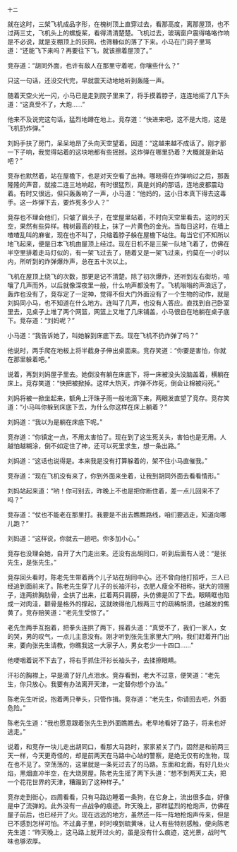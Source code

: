     十二 

   就在这时，三架飞机成品字形，在槐树顶上直穿过去，看那高度，离那屋顶，也不过两三丈，飞机头上的螺旋桨，看得清清楚楚。飞机过去，玻璃窗户震得咯咯作响是不必说，就是支棚顶上的灰网，也筛糠似的落了下来。小马在门洞子里骂道：“还能飞下来吗？再要往下飞，就该擦着屋顶了。”

   竞存道：“胡同外面，也许有敌人在那里守着呢，你嚷些什么？”

   只这一句话，还没交代完，早就震天动地地听到轰隆一声。

   随着天空火光一闪，小马已是走到院子里来了，将手摸着脖子，连连地摇了几下头道：“这真受不了，大炮……”

   他来不及说完这句话，猛烈地蹲在地上。竞存道：“快进来吧，这不是大炮，这是飞机扔炸弹。”

   刘妈手扶了房门，呆呆地昂了头向天空望着。因道：“这越来越不成话了。刚才那一下子响，我觉得站着的这块地都有些摇撼。这炸弹在哪里扔着？大概就是新站吧？”

   竞存也默然着，站在屋檐下，也是对天空看了出神。哪晓得在炸弹响过之后，那轰隆隆的声音，就接二连三地响起，有时很猛烈，真是刘妈的那话，连地皮都震动着。有时又很远，但只轰轰响了一声，小马道：“他妈的，这小日本真下得去这毒手。这一炸弹下去，要炸死多少人？”

   竞存也不理会他们，只皱了眉头子，在堂屋里站着，不时向天空里看去。这时的天空，果然有些异样。槐树最高的枝上，抹了一片黄色的金光。当每日这时，在墙上喳喳乱叫的麻雀，现在也不叫了，只缩着脖子躲在屋檐下站住。每当它们不知所以地飞起来，便是日本飞机由屋顶上经过。现在日机不是三架一队地飞着了，仿佛在半空里排着走马灯似的，有一架飞过去了，随着又是一架飞过来，约莫在一小时以内，所听到的炸弹爆炸声，总在五十次以上。

   飞机在屋顶上绕飞的次数，那更是记不清楚。除了初次爆炸，还听到左右街坊，喧嚷了几声而外，以后就像深夜里一般，什么响声都没有了。飞机嗡嗡的声浪远了，轰炸也没有了，竞存定了一定神，觉得不但大门外面没有了一个生物的动作，就是刘妈同小马，也不知道在什么地方。连叫了几声，也没有人答应。直找到自己卧室里去，见桌子上堆了两个网篮，网篮上又堆了几床铺盖，小马很自在地躺在桌子底下。竞存道：“刘妈呢？”

   小马道：“我告诉她了，叫她躲到床底下去。现在飞机不扔炸弹了吗？”

   他说时，两手爬在地板上将半截身子伸出桌面来。竞存笑道：“你要是害怕，你就在那里躲着吧。”

   说着，再到刘妈屋子里去。她倒没有躺在床底下，将一床被没头没脑盖着，横躺在床上。竞存笑道：“快把被掀掉。这样大热天，炸弹不炸死，倒会让棉被闷死。”

   刘妈将被一掀坐起来，额角上汗珠子雨一般地滴下来，两眼发直望了竞存。竞存笑道：“小马叫你躲到床底下去，为什么你这样在床上躺着？”

   刘妈道：“我以为是躺在床底下呢。”

   竞存道：“你镇定一点，不用太害怕了。现在到了这生死关头，害怕也是无用。人越怕越糊涂，倒不如定住了神，还可以死里求生，想一条出路。”

   刘妈道：“这话也说得是。本来我是没有打算躲着的，架不住小马直催我。”

   竞存道：“现在飞机没有来了，你到外面来坐着，让我到胡同外面去看看情形。”

   刘妈站起来道：“哟！你可别去，昨晚上不也是把你断住着，差一点儿回来不了吗？”

   竞存道：“仗也不能老在那里打。我要是不出去瞧瞧路线，咱们要逃走，知道向哪儿跑？”

   刘妈道：“这样说，你就去一趟吧。你多加小心。”

   竞存也没理会她，自开了大门走出来。还没有出胡同口，听到后面有人说：“是张先生，是张先生。”

   竞存回头看时，陈老先生带着两个儿子站在胡同中心。还不曾向他打招呼，三人已经追到面前来了。陈老先生穿了儿子的长袖汗衫，衣肥人瘦全不相称，挺大的领圈子，连两排胸肋骨，全拱了出来，扛着两只肩膀，头仿佛是凹了下去。眼睛眶也陷成一对肉洼，颧骨是格外的撑起，这就映得他几根两三寸的疏稀胡须，也越发的焦黄了。竞存赔笑道：“老先生受惊了。”

   老先生两手互抱着，把拳头连拱了两下，摇着头道：“真受不了，我们一家人，女的哭，男的叹气，一点儿主意没有。刚才听到张先生家里大门响，我们赶着开门出来，要向张先生请教，你瞧我这一大家子人，男女老少一十四口……”

   他哽咽着说不下去了，将右手抓住汗衫长袖头子，去揉擦眼睛。

   汗衫的胸襟上，早是滴了好几点泪水。竞存看到，老大不过意，便笑道：“老先生，你只放心。我要有办法离开天津，一定替你想个办法。”

   陈老先生听说，抱着两只拳头，只管作揖。竞存道：“老先生，你请回去吧，外面危险。”

   陈老先生道：“我也愿意跟着张先生到外面瞧瞧去。老早地看好了路子，将来也好逃走。”

   说着，和竞存一块儿走出胡同口，看那大马路时，家家紧关了门，固然是和前两三天一样，今天更奇怪的，却是前两天在马路中心站的警察，是绝无仅有的生物，现在也不见了。空荡荡的，这里就是一条死过去了的马路。东面和北面，有好几处火焰，黑烟直冲半空，在大烧房屋。陈老先生摇了两下头道：“想不到两天工夫，把一个花花世界的天津，糟蹋到了这种样子。”

   竞存走到街心，四周看看，只有马路边睡着一条狗，在它身上，流出很多血，好像是中了流弹的。此外没有一点战争的痕迹。昨天晚上，那样猛烈的枪炮声，仿佛在屋子前后，也已经开了火。现在远远的地方，虽然还一阵一阵地枪炮声传来，但是已不感到怎样可怕。不过鼻子里，时时嗅到硫黄味，让人有些特别感触，便向陈老先生道：“昨天晚上，这马路上就开过火的，虽是没有什么痕迹，这光景，战时气味也够浓厚。

